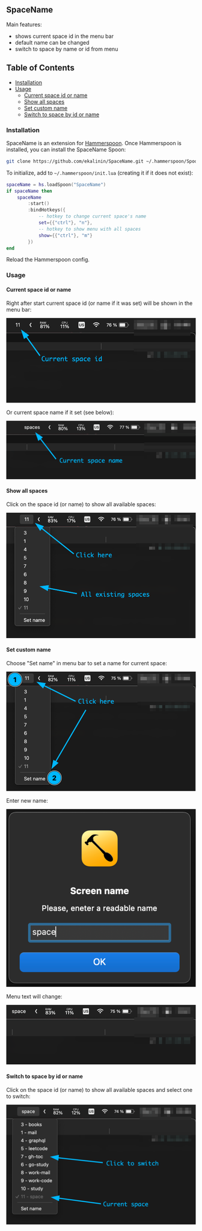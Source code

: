 ## SpaceName

Main features:
- shows current space id in the menu bar
- default name can be changed
- switch to space by name or id from menu

## Table of Contents

  * [Installation](#installation)
  * [Usage](#usage)
    * [Current space id or name](#current-space-id-or-name)
    * [Show all spaces](#show-all-spaces)
    * [Set custom name](#set-custom-name)
    * [Switch to space by id or name](#switch-to-space-by-id-or-name)

### Installation

SpaceName is an extension for [Hammerspoon](http://hammerspoon.org/). Once Hammerspoon is installed, you can install the SpaceName Spoon:

```sh
git clone https://github.com/ekalinin/SpaceName.git ~/.hammerspoon/Spoons/SpaceName.spoon
```

To initialize, add to `~/.hammerspoon/init.lua` (creating it if it does not exist):

```lua
spaceName = hs.loadSpoon("SpaceName")
if spaceName then
    spaceName
        :start()
        :bindHotkeys({
            -- hotkey to change current space's name
            set={{"ctrl"}, "n"},
            -- hotkey to show menu with all spaces
            show={{"ctrl"}, "m"}
        })
end
```

Reload the Hammerspoon config.

### Usage

#### Current space id or name

Right after start current space id (or name if it was set) will be shown in the menu bar:

![Current space id](assets/01.current.space.id.png)

Or current space name if it set (see below):

![Menu bar with current space id or name](assets/01.current.space.name.png)

#### Show all spaces

Click on the space id (or name) to show all available spaces:

![All existing spaces](assets/02.all.spaces.png)


#### Set custom name

Choose "Set name" in menu bar to set a name for current space:

![Set space name](assets/03.set.name.png)

Enter new name:

![Enter new name](assets/03.new.name.png)

Menu text will change:

![Menu updates](assets/03.menu.update.png)

#### Switch to space by id or name

Click on the space id (or name) to show all available spaces and select one to switch:

![Switch to space](assets/04.switch.png)
